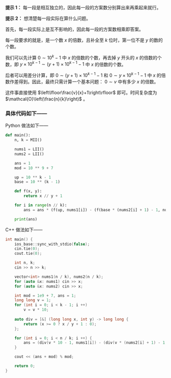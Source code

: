 **提示 1：** 每一段是相互独立的，因此每一段的方案数分别算出来再乘起来就行。

**提示 2：** 想清楚每一段实际在算什么问题。

首先，每一段实际上是互不影响的，因此每一段的方案数相乘即答案。

每一段要求的就是，是一个数 $x$ 的倍数，且补全至 $k$ 位时，第一位不是 $y$ 的数的个数。

我们可以先计算 $0\sim 10^k-1$ 中 $x$ 的倍数的个数，再去掉 $y$ 开头的 $x$ 的倍数的个数，即 $y\times 10^{k-1}\sim (y+1)\times 10^{k-1}-1$ 中 $x$ 的倍数的个数。

后者可以用差分计算，即 $0\sim(y+1)\times 10^{k-1}-1$ 和 $0\sim y\times 10^{k-1}-1$ 中 $x$ 的倍数作差得到。因此，最终只需计算一个基本问题： $0\sim v$ 中有多少 $x$ 的倍数。

这件事直接使用 $\left\lfloor\frac{v}{x}+1\right\rfloor$ 即可。时间复杂度为 $\mathcal{O}\left(\frac{n}{k}\right)$ 。

### 具体代码如下——

Python 做法如下——

```Python []
def main():
    n, k = MII()

    nums1 = LII()
    nums2 = LII()

    ans = 1
    mod = 10 ** 9 + 7

    up = 10 ** k - 1
    base = 10 ** (k - 1)

    def f(x, y):
        return x // y + 1

    for i in range(n // k):
        ans = ans * (f(up, nums1[i]) - (f(base * (nums2[i] + 1) - 1, nums1[i]) - f(base * nums2[i] - 1, nums1[i]))) % mod

    print(ans)
```

C++ 做法如下——

```cpp []
int main() {
    ios_base::sync_with_stdio(false);
    cin.tie(0);
    cout.tie(0);

    int n, k;
    cin >> n >> k;

    vector<int> nums1(n / k), nums2(n / k);
    for (auto &x: nums1) cin >> x;
    for (auto &x: nums2) cin >> x;

    int mod = 1e9 + 7, ans = 1;
    long long v = 1;
    for (int i = 0; i < k - 1; i ++)
        v = v * 10;
    
    auto div = [&] (long long x, int y) -> long long {
        return (x >= 0 ? x / y + 1 : 0);
    };

    for (int i = 0; i < n / k; i ++) {
        ans = (div(v * 10 - 1, nums1[i]) - (div(v * (nums2[i] + 1) - 1, nums1[i]) - div(v * nums2[i] - 1, nums1[i]))) % mod * ans % mod;
    }

    cout << (ans + mod) % mod;

    return 0;
}
```

